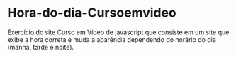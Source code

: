 # Hora-do-dia-Cursoemvideo
Exercício do site Curso em Vídeo de javascript que consiste em um site que exibe a hora correta e muda a aparência dependendo do horário do dia (manhã, tarde e noite).
